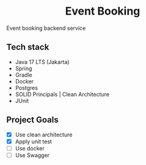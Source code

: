 <h1 align="center">Event Booking</h1>
Event booking backend service

## Tech stack
* Java 17 LTS (Jakarta)
* Spring
* Gradle
* Docker
* Postgres
* SOLID Principals | Clean Architecture
* JUnit

## Project Goals
- [x] Use clean architecture  
- [x] Apply unit test  
- [ ] Use docker  
- [ ] Use Swagger  
